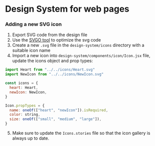# Design System for web pages

### Adding a new SVG icon

1. Export SVG code from the design file
2. Use the [SVGO tool](https://jakearchibald.github.io/svgomg/) to optimize the svg code
3. Create a new `.svg` file in the `design-system/icons` directory with a suitable icon name
4. Import a new icon into `design-system/components/icon/Icon.jsx` file, update the icons object and prop types:

```js
import Heart from "../../icons/Heart.svg"
import NewIcon from "../../icons/NewIcon.svg"

const icons = {
  heart: Heart,
  newIcon: NewIcon,
}

Icon.propTypes = {
  name: oneOf(["heart", "newIcon"]).isRequired,
  color: string,
  size: oneOf(["small", "medium", "large"]),
}
```

5. Make sure to update the `Icons.stories` file so that the icon gallery is always up to date.
